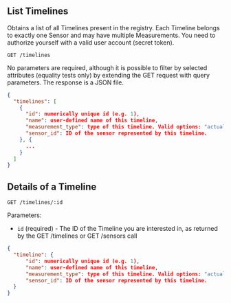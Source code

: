 ## List Timelines

Obtains a list of all Timelines present in the registry. Each Timeline belongs to exactly one Sensor and may have multiple Measurements. You need to authorize yourself with a valid user account (secret token).

```
GET /timelines
```
No parameters are required, although it is possible to filter by selected attributes (equality tests only) by extending the GET request with query parameters. The response is a JSON file.

```json
{
  "timelines": [
    {
      "id": numerically unique id (e.g. 1),
      "name": user-defined name of this timeline,
      "measurement_type": type of this timeline. Valid options: "actual" (actual sensor readings), "simulated" (simulated sensor readings), "forecast" (predicted sensor readings)
      "sensor_id": ID of the sensor represented by this timeline.
    }, {
      ...
    }
  ]
}
```

## Details of a Timeline

```
GET /timelines/:id
```

Parameters:

+ `id` (required) - The ID of the Timeline you are interested in, as returned by the GET /timelines or GET /sensors call

```json
{
  "timeline": {
      "id": numerically unique id (e.g. 1),
      "name": user-defined name of this timeline,
      "measurement_type": type of this timeline. Valid options: "actual" (actual sensor readings), "simulated" (simulated sensor readings), "forecast" (predicted sensor readings)
      "sensor_id": ID of the sensor represented by this timeline.
  }
}
```
